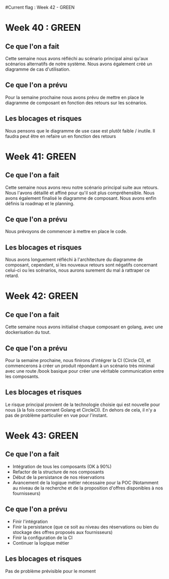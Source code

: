 #Current flag : Week 42 - GREEN

# Week 40 : GREEN

## Ce que l'on a fait
Cette semaine nous avons réfléchi au scénario principal ainsi qu'aux scénarios alternatifs de notre système. Nous avons également créé un diagramme de cas d'utilisation.

## Ce que l'on a prévu
Pour la semaine prochaine nous avons prévu de mettre en place le diagramme de composant en fonction des retours sur les scénarios. 

## Les blocages et risques
Nous pensons que le diagramme de use case est plutôt faible / inutile. Il faudra peut être en refaire un en fonction des retours

# Week 41: GREEN

## Ce que l'on a fait
Cette semaine nous avons revu notre scénario principal suite aux retours. Nous l'avons détaillé et affiné pour qu'il soit plus compréhensible. Nous avons également finalisé le diagramme de composant. Nous avons enfin définis la roadmap et le planning.

## Ce que l'on a prévu
Nous prévoyons de commencer à mettre en place le code.

## Les blocages et risques
Nous avons longuement réfléchi à l'architecture du diagramme de composant, cependant, si les nouveaux retours sont négatifs concernant celui-ci ou les scénarios, nous aurons surement du mal à rattraper ce retard.

# Week 42: GREEN

## Ce que l'on a fait

Cette semaine nous avons initialisé chaque composant en golang, avec une dockerisation du tout.

## Ce que l'on a prévu

Pour la semaine prochaine, nous finirons d'intégrer la CI (Circle CI), et commencerons à créer un produit répondant à un scénario très minimal avec une route /book basique pour créer une véritable communication entre les composants.

## Les blocages et risques

Le risque principal provient de la technologie choisie qui est nouvelle pour nous (à la fois concernant Golang et CircleCI). En dehors de cela, il n'y a pas de problème particulier en vue pour l'instant.

# Week 43: GREEN

## Ce que l'on a fait

- Intégration de tous les composants (OK à 90%)
- Refactor de la structure de nos composants
- Début de la persistance de nos réservations
- Avancement de la logique métier nécessaire pour la POC (Notamment au niveau de la recherche et de la proposition d'offres disponibles à nos fournisseurs)
 
## Ce que l'on a prévu

- Finir l'intégration
- Finir la persistance (que ce soit au niveau des réservations ou bien du stockage des offres proposés aux fournisseurs)
- Finir la configuration de la CI 
- Continuer la logique métier

## Les blocages et risques

Pas de problème prévisible pour le moment